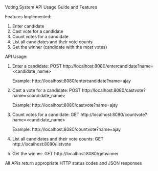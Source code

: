 Voting System API Usage Guide and Features

Features Implemented:
1. Enter candidate
2. Cast vote for a candidate
3. Count votes for a candidate
4. List all candidates and their vote counts
5. Get the winner (candidate with the most votes)

API Usage:
1. Enter a candidate:
   POST http://localhost:8080/entercandidate?name=<candidate_name>

   Example: http://localhost:8080/entercandidate?name=ajay

3. Cast a vote for a candidate:
   POST http://localhost:8080/castvote?name=<candidate_name>

   Example: http://localhost:8080/castvote?name=ajay

5. Count votes for a candidate:
   GET http://localhost:8080/countvote?name=<candidate_name>

   Example: http://localhost:8080/countvote?name=ajay

7. List all candidates and their vote counts:
   GET http://localhost:8080/listvote

8. Get the winner:
   GET http://localhost:8080/getwinner

All APIs return appropriate HTTP status codes and JSON responses
